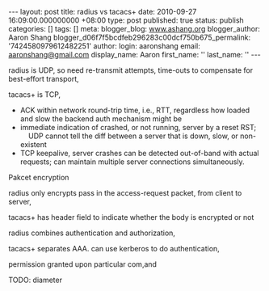 --- layout: post title: radius vs tacacs+ date: 2010-09-27 16:09:00.000000000 +08:00 type: post published: true status: publish categories: \[\] tags: \[\] meta: blogger\_blog: www.ashang.org blogger\_author: Aaron Shang blogger\_d06f7f5bcdfeb296283c00dcf750b675\_permalink: '7424580979612482251' author: login: aaronshang email: aaronshang@gmail.com display\_name: Aaron first\_name: '' last\_name: '' ---

radius is UDP, so need re-transmit attempts, time-outs to compensate for best-effort transport,

tacacs+ is TCP,

- ACK within network round-trip time, i.e., RTT, regardless how loaded and slow the backend auth mechanism might be
- immediate indication of crashed, or not running, server by a reset RST;
    UDP cannot tell the diff between a server that is down, slow, or non-existent
- TCP keepalive, server crashes can be detected out-of-band with actual requests; can maintain multiple server connections simultaneously.

Pakcet encryption

radius only encrypts pass in the access-request packet, from client to server,

tacacs+ has header field to indicate whether the body is encrypted or not

radius combines authentication and authorization,

tacacs+ separates AAA. can use kerberos to do authentication,

permission granted upon particular com,and

TODO: diameter
